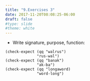 ```yaml
---
title: "9.Exercises 3"
date: 2017-11-20T08:08:25-06:00
draft: false
#type: slide
#theme: white
---
```




* Write signature, purpose, function:

```racket
(check-expect (qq "walrus") 
              "rus-wal")
(check-expect (qq "banak") 
              "ak-ba")
(check-expect (qq "longaword) 
              "word-long")
```
